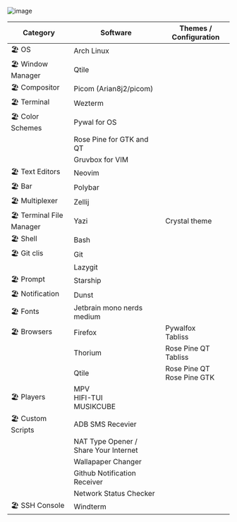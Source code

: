 ![image](https://github.com/sachinsenal0x64/picx-images-hosting/raw/master/2024-04-25-04:25:07-screenshot.7zq89owa65.webp)


| Category                    | Software                                      | Themes / Configuration         |
|-----------------------------|-----------------------------------------------|--------------------------------|
| 🏖️ OS                       | Arch Linux                                    |                                |
| 🏖️ Window Manager           | Qtile                                         |                                |
| 🏖️ Compositor               | Picom (Arian8j2/picom)                        |                                |
| 🏖️ Terminal                 | Wezterm                                         |                                |
| 🏖️ Color Schemes            | Pywal for OS                                  |                                |
|                             | Rose Pine for GTK and QT                      |                                |
|                             | Gruvbox for VIM                               |                                |
| 🏖️ Text Editors             | Neovim                                        |                                |
| 🏖️ Bar                      | Polybar                                       |                                |
| 🏖️ Multiplexer              | Zellij                                        |                                |
| 🏖️ Terminal File Manager    | Yazi                                          | Crystal theme                  |
| 🏖️ Shell                    | Bash                                          |                                |
| 🏖️ Git clis                 | Git                                           |                                |
|                             | Lazygit                                       |                                |
| 🏖️ Prompt                   | Starship                                      |                                |
| 🏖️ Notification             | Dunst                                         |                                |
| 🏖️ Fonts                    | Jetbrain mono nerds medium                    |                                |
| 🏖️ Browsers                 | Firefox                                       | Pywalfox <br> Tabliss          |
|                             | Thorium                                       | Rose Pine QT <br> Tabliss      |
|                             | Qtile                                         | Rose Pine QT <br> Rose Pine GTK|
| 🏖️ Players                  | MPV <br> HIFI-TUI <br> MUSIKCUBE              |                                |
| 🏖️ Custom Scripts           | ADB SMS Recevier                              |                                |
|                             | NAT Type Opener / Share Your Internet         |                                |
|                             | Wallapaper Changer                            |                                |
|                             | Github Notification Receiver                  |                                |
|                             | Network Status Checker                        |                                |
| 🏖️ SSH Console              | Windterm                                      |                                |
